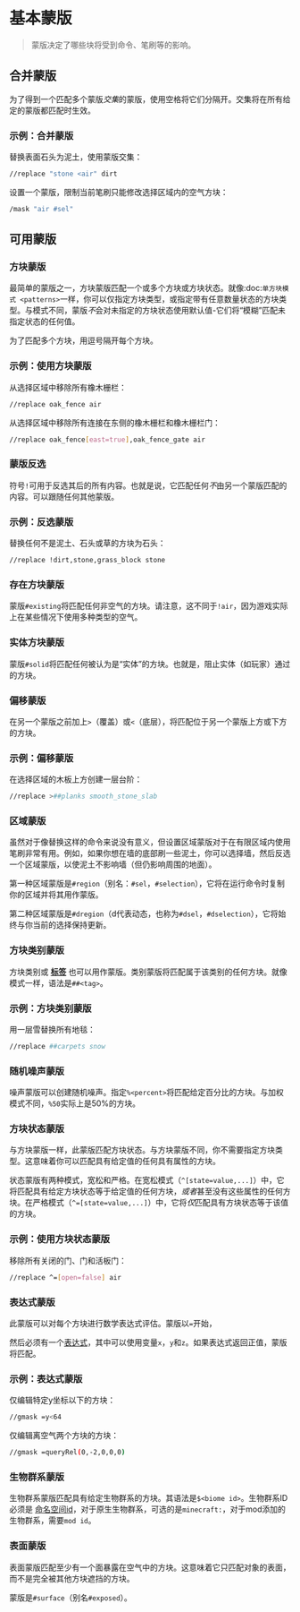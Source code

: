 # 基本蒙版

> 蒙版决定了哪些块将受到命令、笔刷等的影响。


## 合并蒙版

为了得到一个匹配多个蒙版*交集*的蒙版，使用空格将它们分隔开。交集将在所有给定的蒙版都匹配时生效。

### 示例：合并蒙版

替换表面石头为泥土，使用蒙版交集：

```bash
//replace "stone <air" dirt
```

设置一个蒙版，限制当前笔刷只能修改选择区域内的空气方块：

```bash
/mask "air #sel"
```

## 可用蒙版

### 方块蒙版

最简单的蒙版之一，方块蒙版匹配一个或多个方块或方块状态。就像:doc:`单方块模式 <patterns>`一样，你可以仅指定方块类型，或指定带有任意数量状态的方块类型。与模式不同，蒙版*不*会对未指定的方块状态使用默认值-它们将“模糊”匹配未指定状态的任何值。

为了匹配多个方块，用逗号隔开每个方块。

### 示例：使用方块蒙版

从选择区域中移除所有橡木栅栏：

```bash
//replace oak_fence air
```

从选择区域中移除所有连接在东侧的橡木栅栏和橡木栅栏门：

```bash
//replace oak_fence[east=true],oak_fence_gate air
```

### 蒙版反选

符号``!``可用于反选其后的所有内容。也就是说，它匹配任何*不*由另一个蒙版匹配的内容。可以跟随任何其他蒙版。

### 示例：反选蒙版

替换任何不是泥土、石头或草的方块为石头：

```bash
//replace !dirt,stone,grass_block stone
```

### 存在方块蒙版

蒙版``#existing``将匹配任何非空气的方块。请注意，这不同于`!air`，因为游戏实际上在某些情况下使用多种类型的空气。

### 实体方块蒙版

蒙版``#solid``将匹配任何被认为是“实体”的方块。也就是，阻止实体（如玩家）通过的方块。

### 偏移蒙版

在另一个蒙版之前加上``>``（覆盖）或``<``（底层），将匹配位于另一个蒙版上方或下方的方块。

### 示例：偏移蒙版

在选择区域的木板上方创建一层台阶：

```bash
//replace >##planks smooth_stone_slab
```

### 区域蒙版

虽然对于像替换这样的命令来说没有意义，但设置区域蒙版对于在有限区域内使用笔刷非常有用。例如，如果你想在墙的底部刷一些泥土，你可以选择墙，然后反选一个区域蒙版，以使泥土不影响墙（但仍影响周围的地面）。

第一种区域蒙版是``#region``（别名：``#sel``，``#selection``），它将在运行命令时复制你的区域并将其用作蒙版。

第二种区域蒙版是``#dregion``（d代表动态，也称为``#dsel``，``#dselection``），它将始终与你当前的选择保持更新。

### 方块类别蒙版

方块类别或 [**标签**](https://minecraft.wiki/w/Tag) 也可以用作蒙版。类别蒙版将匹配属于该类别的任何方块。就像模式一样，语法是`##<tag>`。

### 示例：方块类别蒙版

用一层雪替换所有地毯：

```bash
//replace ##carpets snow
```

### 随机噪声蒙版

噪声蒙版可以创建随机噪声。指定``%<percent>``将匹配给定百分比的方块。与加权模式不同，``%50``实际上是50%的方块。

### 方块状态蒙版

与方块蒙版一样，此蒙版匹配方块状态。与方块蒙版不同，你不需要指定方块类型。这意味着你可以匹配具有给定值的任何具有属性的方块。

状态蒙版有两种模式，宽松和严格。在宽松模式（``^[state=value,...]``）中，它将匹配具有给定方块状态等于给定值的任何方块，*或者*甚至没有这些属性的任何方块。在严格模式（``^=[state=value,...]``）中，它将*仅*匹配具有方块状态等于该值的方块。

### 示例：使用方块状态蒙版

移除所有关闭的门、门和活板门：

```bash
//replace ^=[open=false] air
```

### 表达式蒙版

此蒙版可以对每个方块进行数学表达式评估。蒙版以``=``开始，

然后必须有一个[表达式](./14.expressions.md)，其中可以使用变量``x``，``y``和``z``。如果表达式返回正值，蒙版将匹配。

### 示例：表达式蒙版

仅编辑特定y坐标以下的方块：

```bash
//gmask =y<64
```

仅编辑离空气两个方块的方块：

```bash
//gmask =queryRel(0,-2,0,0,0)
```

### 生物群系蒙版

生物群系蒙版匹配具有给定生物群系的方块。其语法是``$<biome id>``。生物群系ID必须是 [命名空间id](https://zh.minecraft.wiki/w/Java%E7%89%88%E6%95%B0%E6%8D%AE%E5%80%BC#%E7%94%9F%E7%89%A9%E7%BE%A4%E7%B3%BB)，对于原生生物群系，可选的是`minecraft:`，对于mod添加的生物群系，需要`mod id`。

### 表面蒙版

表面蒙版匹配至少有一个面暴露在空气中的方块。这意味着它只匹配对象的表面，而不是完全被其他方块遮挡的方块。

蒙版是``#surface``（别名``#exposed``）。
